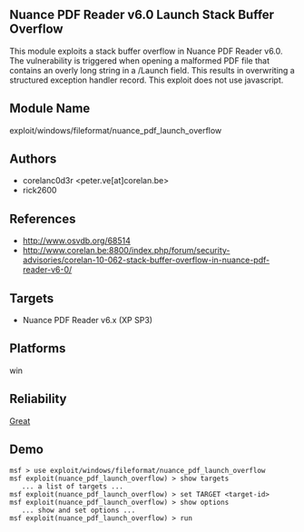 ## Nuance PDF Reader v6.0 Launch Stack Buffer Overflow

This module exploits a stack buffer overflow in Nuance PDF 
Reader v6.0. The vulnerability is triggered when opening a 
malformed PDF file that contains an overly long string in a 
/Launch field. This results in overwriting a structured 
exception handler record. This exploit does not use 
javascript.


## Module Name
exploit/windows/fileformat/nuance_pdf_launch_overflow

## Authors
* corelanc0d3r <peter.ve[at]corelan.be>
* rick2600


## References
* http://www.osvdb.org/68514
* http://www.corelan.be:8800/index.php/forum/security-advisories/corelan-10-062-stack-buffer-overflow-in-nuance-pdf-reader-v6-0/



## Targets
* Nuance PDF Reader v6.x (XP SP3)


## Platforms
win

## Reliability
[Great](https://github.com/rapid7/metasploit-framework/wiki/Exploit-Ranking)

## Demo

```
msf > use exploit/windows/fileformat/nuance_pdf_launch_overflow
msf exploit(nuance_pdf_launch_overflow) > show targets
   ... a list of targets ...
msf exploit(nuance_pdf_launch_overflow) > set TARGET <target-id>
msf exploit(nuance_pdf_launch_overflow) > show options
   ... show and set options ...
msf exploit(nuance_pdf_launch_overflow) > run
```
    
    